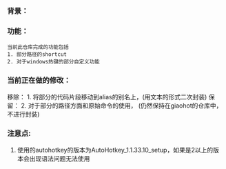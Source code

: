 ### 背景：

### 功能：
	当前此仓库完成的功能包括
	1. 部分路径的shortcut
	2. 对于windows热键的部分自定义功能

### 当前正在做的修改：
移除：
	1. 将部分的代码片段移动到alias的别名上，(用文本的形式二次封装)
保留：
	2. 对于部分的路径方面和原始命令的使用， (仍然保持在giaohot的仓库中，不进行封装)



### 注意点:
1. 使用的autohotkey的版本为AutoHotkey_1.1.33.10_setup，如果是2以上的版本会出现语法问题无法使用
